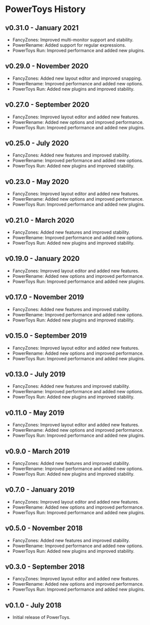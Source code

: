 # PowerToys History

## v0.31.0 - January 2021
- FancyZones: Improved multi-monitor support and stability.
- PowerRename: Added support for regular expressions.
- PowerToys Run: Improved performance and added new plugins.

## v0.29.0 - November 2020
- FancyZones: Added new layout editor and improved snapping.
- PowerRename: Improved performance and added new options.
- PowerToys Run: Added new plugins and improved stability.

## v0.27.0 - September 2020
- FancyZones: Improved layout editor and added new features.
- PowerRename: Added new options and improved performance.
- PowerToys Run: Improved performance and added new plugins.

## v0.25.0 - July 2020
- FancyZones: Added new features and improved stability.
- PowerRename: Improved performance and added new options.
- PowerToys Run: Added new plugins and improved stability.

## v0.23.0 - May 2020
- FancyZones: Improved layout editor and added new features.
- PowerRename: Added new options and improved performance.
- PowerToys Run: Improved performance and added new plugins.

## v0.21.0 - March 2020
- FancyZones: Added new features and improved stability.
- PowerRename: Improved performance and added new options.
- PowerToys Run: Added new plugins and improved stability.

## v0.19.0 - January 2020
- FancyZones: Improved layout editor and added new features.
- PowerRename: Added new options and improved performance.
- PowerToys Run: Improved performance and added new plugins.

## v0.17.0 - November 2019
- FancyZones: Added new features and improved stability.
- PowerRename: Improved performance and added new options.
- PowerToys Run: Added new plugins and improved stability.

## v0.15.0 - September 2019
- FancyZones: Improved layout editor and added new features.
- PowerRename: Added new options and improved performance.
- PowerToys Run: Improved performance and added new plugins.

## v0.13.0 - July 2019
- FancyZones: Added new features and improved stability.
- PowerRename: Improved performance and added new options.
- PowerToys Run: Added new plugins and improved stability.

## v0.11.0 - May 2019
- FancyZones: Improved layout editor and added new features.
- PowerRename: Added new options and improved performance.
- PowerToys Run: Improved performance and added new plugins.

## v0.9.0 - March 2019
- FancyZones: Added new features and improved stability.
- PowerRename: Improved performance and added new options.
- PowerToys Run: Added new plugins and improved stability.

## v0.7.0 - January 2019
- FancyZones: Improved layout editor and added new features.
- PowerRename: Added new options and improved performance.
- PowerToys Run: Improved performance and added new plugins.

## v0.5.0 - November 2018
- FancyZones: Added new features and improved stability.
- PowerRename: Improved performance and added new options.
- PowerToys Run: Added new plugins and improved stability.

## v0.3.0 - September 2018
- FancyZones: Improved layout editor and added new features.
- PowerRename: Added new options and improved performance.
- PowerToys Run: Improved performance and added new plugins.

## v0.1.0 - July 2018
- Initial release of PowerToys.
